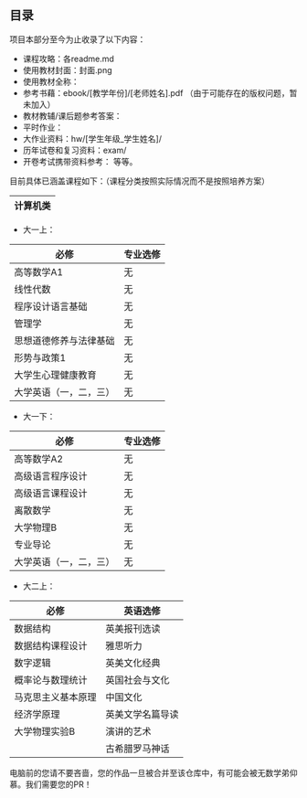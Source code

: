 ## 目录

项目本部分至今为止收录了以下内容：

- 课程攻略：各readme.md
- 使用教材封面：封面.png
- 使用教材全称：
- 参考书藉：ebook/[教学年份]/[老师姓名].pdf （由于可能存在的版权问题，暂未加入）
- 教材教辅/课后题参考答案：
- 平时作业：
- 大作业资料：hw/[学生年级_学生姓名]/
- 历年试卷和复习资料：exam/
- 开卷考试携带资料参考：
等等。

目前具体已涵盖课程如下：（课程分类按照实际情况而不是按照培养方案）

| 计算机类               | 
| ---------------------- | 

- 大一上：

| 必修                   | 专业选修       |  
| ---------------------- | -------------- | 
| 高等数学A1             | 无             | 
| 线性代数               | 无             | 
| 程序设计语言基础       | 无             |
| 管理学                 | 无             | 
| 思想道德修养与法律基础 | 无             | 
| 形势与政策1            | 无             | 
| 大学生心理健康教育     | 无             | 
| 大学英语（一，二，三） | 无             | 

- 大一下：                             

| 必修                   | 专业选修       |
| ---------------------- | -------------- | 
| 高等数学A2             | 无             | 
| 高级语言程序设计       | 无             |
| 高级语言课程设计       | 无             | 
| 离散数学               | 无             | 
| 大学物理B              | 无             |         
| 专业导论               | 无             | 
| 大学英语（一，二，三） | 无             | 

- 大二上：                                 

| 必修                   | 英语选修       |
| ---------------------- | -------------- | 
| 数据结构               | 英美报刊选读   | 
| 数据结构课程设计       | 雅思听力       |
| 数字逻辑               | 英美文化经典   |
| 概率论与数理统计       | 英国社会与文化 | 
| 马克思主义基本原理     | 中国文化       | 
| 经济学原理             | 英美文学名篇导读 |
| 大学物理实验B          | 演讲的艺术     | 
|                        | 古希腊罗马神话 |







电脑前的您请不要吝啬，您的作品一旦被合并至该仓库中，有可能会被无数学弟仰慕。我们需要您的PR！
